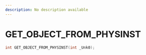 ```yaml
---
description: No description available 
---
```


# GET_OBJECT_FROM_PHYSINST

```cpp
int GET_OBJECT_FROM_PHYSINST(int _Unk0);
```